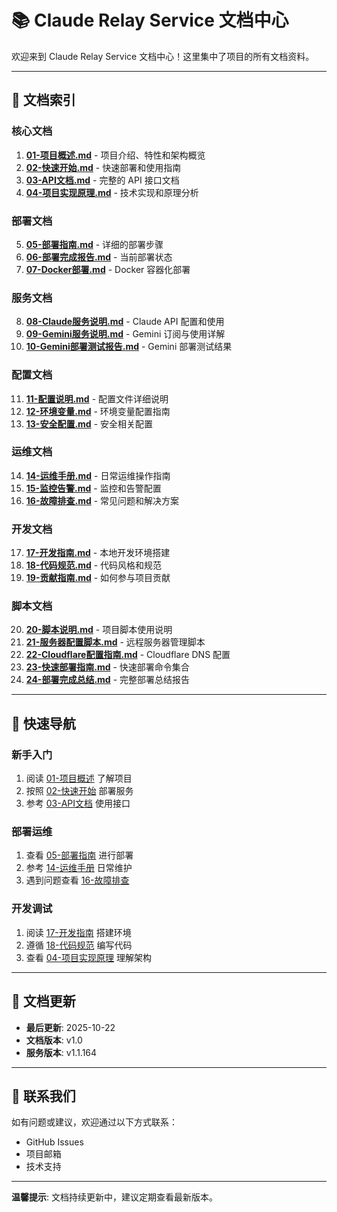 # 📚 Claude Relay Service 文档中心

欢迎来到 Claude Relay Service 文档中心！这里集中了项目的所有文档资料。

---

## 📖 文档索引

### 核心文档

1. **[01-项目概述.md](./01-项目概述.md)** - 项目介绍、特性和架构概览
2. **[02-快速开始.md](./02-快速开始.md)** - 快速部署和使用指南
3. **[03-API文档.md](./03-API文档.md)** - 完整的 API 接口文档
4. **[04-项目实现原理.md](./04-项目实现原理.md)** - 技术实现和原理分析

### 部署文档

5. **[05-部署指南.md](./05-部署指南.md)** - 详细的部署步骤
6. **[06-部署完成报告.md](./06-部署完成报告.md)** - 当前部署状态
7. **[07-Docker部署.md](./07-Docker部署.md)** - Docker 容器化部署

### 服务文档

8. **[08-Claude服务说明.md](./08-Claude服务说明.md)** - Claude API 配置和使用
9. **[09-Gemini服务说明.md](./09-Gemini服务说明.md)** - Gemini 订阅与使用详解
10. **[10-Gemini部署测试报告.md](./10-Gemini部署测试报告.md)** - Gemini 部署测试结果

### 配置文档

11. **[11-配置说明.md](./11-配置说明.md)** - 配置文件详细说明
12. **[12-环境变量.md](./12-环境变量.md)** - 环境变量配置指南
13. **[13-安全配置.md](./13-安全配置.md)** - 安全相关配置

### 运维文档

14. **[14-运维手册.md](./14-运维手册.md)** - 日常运维操作指南
15. **[15-监控告警.md](./15-监控告警.md)** - 监控和告警配置
16. **[16-故障排查.md](./16-故障排查.md)** - 常见问题和解决方案

### 开发文档

17. **[17-开发指南.md](./17-开发指南.md)** - 本地开发环境搭建
18. **[18-代码规范.md](./18-代码规范.md)** - 代码风格和规范
19. **[19-贡献指南.md](./19-贡献指南.md)** - 如何参与项目贡献

### 脚本文档

20. **[20-脚本说明.md](./20-脚本说明.md)** - 项目脚本使用说明
21. **[21-服务器配置脚本.md](./21-服务器配置脚本.md)** - 远程服务器管理脚本
22. **[22-Cloudflare配置指南.md](./22-Cloudflare配置指南.md)** - Cloudflare DNS 配置
23. **[23-快速部署指南.md](./23-快速部署指南.md)** - 快速部署命令集合
24. **[24-部署完成总结.md](./24-部署完成总结.md)** - 完整部署总结报告

---

## 🚀 快速导航

### 新手入门
1. 阅读 [01-项目概述](./01-项目概述.md) 了解项目
2. 按照 [02-快速开始](./02-快速开始.md) 部署服务
3. 参考 [03-API文档](./03-API文档.md) 使用接口

### 部署运维
1. 查看 [05-部署指南](./05-部署指南.md) 进行部署
2. 参考 [14-运维手册](./14-运维手册.md) 日常维护
3. 遇到问题查看 [16-故障排查](./16-故障排查.md)

### 开发调试
1. 阅读 [17-开发指南](./17-开发指南.md) 搭建环境
2. 遵循 [18-代码规范](./18-代码规范.md) 编写代码
3. 查看 [04-项目实现原理](./04-项目实现原理.md) 理解架构

---

## 📝 文档更新

- **最后更新**: 2025-10-22
- **文档版本**: v1.0
- **服务版本**: v1.1.164

---

## 📧 联系我们

如有问题或建议，欢迎通过以下方式联系：

- GitHub Issues
- 项目邮箱
- 技术支持

---

**温馨提示**: 文档持续更新中，建议定期查看最新版本。
